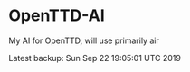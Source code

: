 # OpenTTD-AI
My AI for OpenTTD, will use primarily air

Latest backup: Sun Sep 22 19:05:01 UTC 2019
